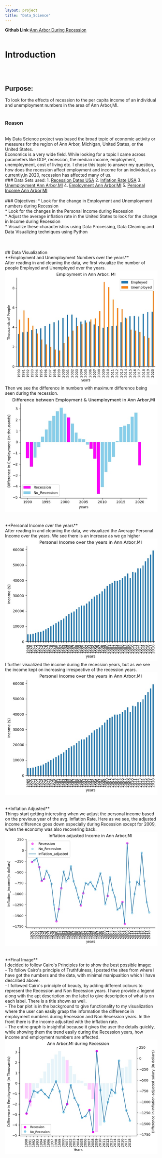 ```yaml
---
layout: project
title: "Data_Science"
---
```

**Github Link**:<a href="https://github.com/PaarthParekh/Applied-Data-Science-with-Python/blob/master/Second_Course/Assignment4/Assignment4.ipynb">Ann Arbor During Recession</a>
<br><br>
# Introduction
<br><br>
## Purpose:
To look for the effects of recession to the per capita income of an individual and unemployment numbers in the area of Ann Arbor,MI.
<br><br>
### Reason
<br>
My Data Science project was based the broad topic of economic activity or measures for the region of Ann Arbor, Michigan, United States, or the United States.<br>
Economics is a very wide field. While looking for a topic I came across parameters like GDP, recession, the median income, employment, unemployment, cost of living etc. 
I chose this topic to answer my question, how does the recession affect employment and income for an individual, as currently,in 2020, recession has affected many of us.
<br>
### Data Sets used:
1. <a href="https://fredhelp.stlouisfed.org/fred/data/understanding-the-data/recession-bars/">Recession Dates USA</a>
2. <a href="https://www.usinflationcalculator.com/inflation/historical-inflation-rates/">Inflation Rate USA</a>
3. <a href="https://fred.stlouisfed.org/series/LNS13100000">Unemployment Ann Arbor,MI</a>
4. <a href="https://fred.stlouisfed.org/series/CE16OV">Employment Ann Arbor,MI</a>
5. <a href="https://fred.stlouisfed.org/series/ANNA426PCPI">Personal Income Ann Arbor,MI</a>
<br><br>
### Objectives:
* Look for the change in Employment and Unemployment numbers during Recession <br>
* Look for the changes in the Personal Income during Recession<br>
* Adjust the average inflation rate in the United States to look for the change in Income during Recession<br>
* Visualize these characteristics using Data Processing, Data Cleaning and Data Visualizing techniques using Python<br>
<br><br><br>
## Data Visualization
<br>
**Employment and Unemployment Numbers over the years** <br>
After reading in and cleaning the data, we first visualize the number of people Employed and Unemployed over the years. 
<img src="images/MI/Employment_Ann_Arbor.jpg?raw=true"/> <br>
Then we see the difference in numbers with maximum difference being seen during the recession.
<img src="images/MI/Diff_Employment.jpg?raw=true"/> <br>
<br><br>
**Personal Income over the years** <br>
After reading in and cleaning the data, we visualized the Average Personal Income over the years. We see there is an increase as we go higher<br>
<img src="images/MI/Personal_Income.jpg?raw=true"/> <br>
I further visualized the income during the recession years, but as we see the income kept on increasing irrespective of the recession years.
<img src="images/MI/Personal_Income.jpg?raw=true"/> <br>
<br><br>
**Inflation Adjusted**
<br>
Things start getting interesting when we adjust the personal income based on the previous year of the avg. Inflation Rate. Here as we see,
the adjusted income difference goes down especially during Recession except for 2009, when the economy was also recovering back. <br>
<img src="images/MI/Income_inflation.jpg?raw=true"/> <br>
<br><br>
**Final Image**
<br>
I decided to follow Cairo's Principles for to show the best possible image: <br>
- To follow Cairo's principle of Truthfulness, I posted the sites from where I have got the numbers and the data, with minimal manipualtion which I have described above. <br>
- I followed Cairo's principle of beauty, by adding different colours to represent the Recession and Non Recession years. I have provide a legend along with the apt description on the label to give description of what is on each label. There is a title shown as well. <br>
- The bar plot is in the background to give functionality to my visualization where the user can easily grasp the information the difference in employment numbers during Recession and Non Recession years. In the front there is the income adjustted with the inflation rate. <br>
- The entire graph is insightful because it gives the user the details quickly, while showing them the trend easily during the Recession years, how income and employment numbers are affected.
<img src="images/MI/Final_assignment.jpg?raw=true"/> <br>